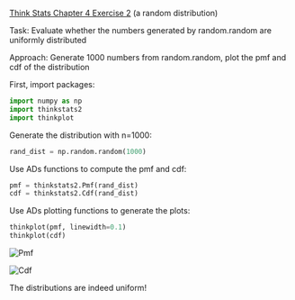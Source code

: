 [Think Stats Chapter 4 Exercise 2](http://greenteapress.com/thinkstats2/html/thinkstats2005.html#toc41) (a random distribution)

Task: Evaluate whether the numbers generated by random.random are uniformly distributed

Approach: Generate 1000 numbers from random.random, plot the pmf and cdf of the distribution

First, import packages:

```python
import numpy as np
import thinkstats2
import thinkplot
```

Generate the distribution with n=1000:

```python
rand_dist = np.random.random(1000)
```

Use ADs functions to compute the pmf and cdf:

```python
pmf = thinkstats2.Pmf(rand_dist)
cdf = thinkstats2.Cdf(rand_dist)
```

Use ADs plotting functions to generate the plots:

```python
thinkplot(pmf, linewidth=0.1)
thinkplot(cdf)
```

![Pmf](exercise_4_1_pmf.png)

![Cdf](exercise_4_1_cdf.png)

The distributions are indeed uniform!
